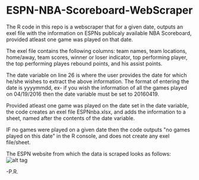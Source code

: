 # ESPN-NBA-Scoreboard-WebScraper

The R code in this repo is a webscraper that for a given date, outputs an exel file with the information on ESPNs publicaly available NBA Scoreboard, provided atleast one game was played on that date. 

The exel file contains the following columns:
team names, team locations, home/away, team scores, winner or loser indicator, top performing player, the top performing playes rebound points, and his assist points.

The date variable on line 26 is where the user provides the date for which he/she wishes to extract the above information. 
The format of entering the date is yyyymmdd, ex- if you wish the information of all the games played on 04/19/2016 then the date variable
must be set to 20160419.

Provided atleast one game was played on the date set in the date variable, the code creates an exel file ESPNnba.xlsx, and adds the information to a sheet, named after the contents of the date variable. 

IF no games were played on a given date then the code outputs "no games played on this date" in the R console, and does not create any exel file/sheet.

The ESPN website from which the data is scraped looks as follows:
![alt tag](https://github.com/rooster06/ESPN-NBA-Scoreboard-WebScraper.git/1.png)

-P.R.

